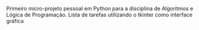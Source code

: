 Primeiro micro-projeto pessoal em Python para a disciplina de Algoritmos e Lógica de Programação. Lista de tarefas utilizando o tkinter como interface gráfica